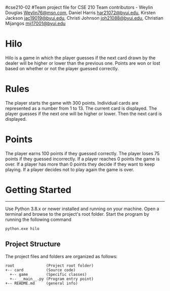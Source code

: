 #cse210-02
#Team project file for CSE 210
Team contributors - Weylin Douglas Weylin76@msn.com, Daniel Harris har21072@byui.edu, Kirsten Jackson jac19019@byui.edu,
Christi Johnson joh21088@byui.edu, Christian Mijangos mij17001@byui.edu

# Hilo

Hilo is a game in which the player guesses if the next card drawn by the dealer will be higher or lower than
the previous one. Points are won or lost based on whether or not the player guessed correctly.

# Rules

The player starts the game with 300 points.
Individual cards are represented as a number from 1 to 13.
The current card is displayed.
The player guesses if the next one will be higher or lower.
Then the next card is displayed.

# Points

The player earns 100 points if they guessed correctly.
The player loses 75 points if they guessed incorrectly.
If a player reaches 0 points the game is over.
If a player has more than 0 points they decide if they want to keep playing.
If a player decides not to play again the game is over.

# Getting Started

---

Use Python 3.8.x or newer installed and running on your machine. Open a terminal and browse to the project's
root folder. Start the program by running the following command

```
python.exe hilo
```

## Project Structure

The project files and folders are organized as follows:

```
root              (Project root folder)
+-- card          (Source code)
  +-- game        (Specific classes)
  +-- __main__.py (Program entry point)
+-- README.md     (general info)
```
